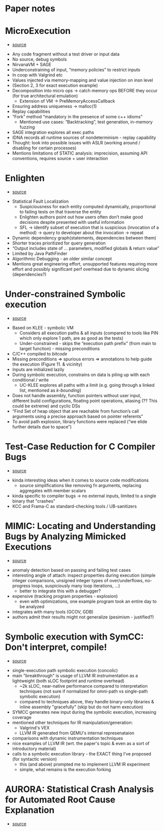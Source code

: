 # Paper notes

# MicroExecution
* [source](https://patricegodefroid.github.io/public_psfiles/icse2014.pdf)

- Any code fragment without a test driver or input data
- No source, debug symbols
- NirvanaVM + SAGE 
- Underconstraining of input, “memory policies” to restrict inputs
- In coop with Valgrind etc
- Values injected via memory-mapping and value injection on insn level
- (Section 2, 3 for exact execution example)
- Decomposition into micro ops -> catch memory ops BEFORE they occur (for true architectural emulation)
    - Extension of VM -> PreMemoryAccessCallback
- Ensuring address uniqueness -> malloc(1)
- Replay capabilities
- “Fork” method “mandatory in the presence of some c++ idioms”
    - Mentioned use cases: “Backtracking”, test generation, in-memory fuzzing
- SAGE integration explores all exec paths
- IDNA records all runtime sources of nondeterminism - replay capability
- Thought: look into possible issues with ASLR (working around / disabling for certain processes)
- Mentions limitations of STATIC analysis: imprecision, assuming API conventions, requires source + user interaction 

# Enlighten
* [source](https://www.usenix.org/system/files/conference/usenixsecurity15/sec15-paper-ramos.pdf)

- Statistical Fault Localization 
    - Suspiciousness for each entity computed dynamically, proportional to failing tests on that traverse the entity
    - Enlighten authors point out how users often don’t make good decisions despite presented with useful information
    - SFL -> identify subset of execution that is suspicious (invocation of a method) -> query to developer about the invocation -> repeat
- Dynamic dependency graph(statements, dependencies between them)
- Shorter traces prioritized for query generation
-  “Output includes state of … parameters, modified globals & return value”
- Limited by Java PathFinder 
- Algorithmic Debugging - an older similar concept
- Mentions great engineering effort, unsupported features requiring more effort and possibly significant perf overhead due to dynamic slicing (dependencies?)

# Under-constrained Symbolic execution
* [source](https://dl.acm.org/doi/pdf/10.1145/3180155.3180242)

- Based on KLEE - symbolic VM
    - Considers all execution paths & all inputs (compared to tools like PIN which only explore 1 path, are as good as the tests)
    - Under-constrained - skips the “execution path prefix” (from main to target function) - missing preconditions
- C/C++ compiled to *bitcode*
- Missing preconditions => spurious errors => annotations to help guide the execution (Figure 11. & vicinity)
- Inputs are initialized lazily
- During symbolic execution, constrains on data is piling up with each conditional / write
    - UC-KLEE explores all paths with a limit (e.g. going through a linked list, mentioned as *k-bounding*)
- Does not handle assembly, function pointers without user input, different build configurations, floating point operations, aliasing (?? This could be extreme) and cyclic DSs
- “Find Set of heap object that are reachable from function’s call arguments using a precise approach based on pointer referents”
- To avoid path explosion, library functions were replaced (“we elide further details due to space”)

# Test-Case Reduction for C Compiler Bugs
* [source](https://users.cs.utah.edu/~regehr/papers/pldi12-preprint.pdf)

- kinda interesting ideas when it comes to source code modifications
    - source simplifications like removing fn arguments, replacing aggregates with member scalars
- kinda specific to compiler bugs -> no external inputs, limited to a single binary that "crashes"
- KCC and Frama-C as standard-checking tools / UB-sanitizers

# MIMIC: Locating and Understanding Bugs by Analyzing Mimicked Executions
* [source](https://dl.acm.org/doi/10.1145/2642937.2643014)

- anomaly detection based on passing and failing test cases
- interesting angle of attach: inspect properties during execution (simple integer comparisons, unsigned integer types of over/underflows, no-progress loops, suspiciously many loop iterations, ...)
    - better to integrate this with a debugger?
- expensive (tracking program properties - explosion)
    - even with optimizations, one example program took an entire day to be analyzed
- integrates with many tools (GCOV, GDB)
- authors admit their results might not generalize (pesimism - justified?) 

# Symbolic execution with SymCC: Don't interpret, compile!
* [source](https://www.usenix.org/conference/usenixsecurity20/presentation/poeplau)

- single-execution path symbolic execution (concolic)
- main "breakthrough" is usage of LLVM IR instrumentation as a lightweight (both sLOC footprint and runtime overhead)
    - ~2k sLOC, near-native performance compared to interpretation techniques (not sure if normalized for omni-path vs single-path symbolic execution)
    - compared to techniques above, they handle binary-only libraries & inline assembly "gracefully" (skip but do not harm execution)
- SYMCC generates new input during the symbolic execution, increasing coverage
- mentioned other techniques for IR manipulation/generation:
    - Valgrind's VEX
    - LLVM IR generated from QEMU's internal represenataion
- comparisons with dynamic instrumentation techniques
- nice examples of LLVM IR (wrt. the paper's topic & even as a sort of introductory material)
- calls to a symbolic execution library - the EXACT thing I've proposed (for syntactic version)
    - this (and above) prompted me to implement LLVM IR experiment
    - simple, what remains is the execution forking
# AURORA: Statistical Crash Analysis for Automated Root Cause Explanation
* [source](https://www.usenix.org/conference/usenixsecurity20/presentation/blazytko)
